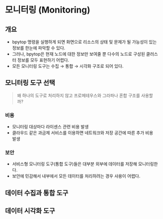 # 모니터링 (Monitoring)

## 개요
- bpytop 명령을 실행하게 되면 화면으로 리소스의 상태 및 문제가 될 가능성이 있는 정보를 한눈에 파악할 수 있다.
- 그러나, bpytop은 현재 노드에 대한 정보만 보여줄 뿐 다수의 노드로 구성된 클러스터 정보를 모두 표현하기 어렵다.
- 모든 모니터링 도구는 수집 → 통합 → 시각화 구조로 되어 있다.

## 모니터링 도구 선택
> 왜 하나의 도구로 처리하지 않고 프로메테우스와 그라파나 혼합 구조를 사용할까?

### 비용 
- 모니터링 대상마다 라이센스 관련 비용 발생
- 클라우드 같은 과금제 서비스를 이용하면 네트워크와 저장 공간에 따른 추가 비용 발생

### 보안
- 서비스형 모니터링 도구(통합 도구)들은 대부분 외부에 데이터를 저장해 모니터링한다.
- 보안에 민감해서 내부에서 모든 데이터를 처리하려는 경우 사용이 어렵다.

## 데이터 수집과 통합 도구


## 데이터 시각화 도구 
